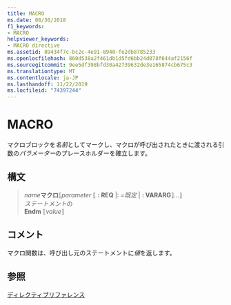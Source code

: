```yaml
---
title: MACRO
ms.date: 08/30/2018
f1_keywords:
- MACRO
helpviewer_keywords:
- MACRO directive
ms.assetid: 89434f7c-bc2c-4e91-8940-fe2db8785233
ms.openlocfilehash: 860d538a2f461db1d5fd6bb24d078f644af2156f
ms.sourcegitcommit: 9ee5df398bfd30a42739632de3e165874cb675c3
ms.translationtype: MT
ms.contentlocale: ja-JP
ms.lasthandoff: 11/22/2019
ms.locfileid: "74397244"
---
```

# <a name="macro"></a>MACRO

マクロブロックを*名前*としてマークし、マクロが呼び出されたときに渡される引数の*パラメーター*のプレースホルダーを確立します。

## <a name="syntax"></a>構文

> *name***マクロ**⟦*parameter* ⟦ **: REQ** |: =*既定* |  **: VARARG**⟧...⟧\
> *ステートメント*の\
> **Endm** ⟦*value*⟧

## <a name="remarks"></a>コメント

マクロ関数は、呼び出し元のステートメントに*値*を返します。

## <a name="see-also"></a>参照

[ディレクティブリファレンス](directives-reference.md)
